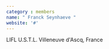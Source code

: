 ```yaml
---
category : members
name: " Franck Seynhaeve " 
website: '#'
---
```

LIFL
U.S.T.L.
Villeneuve d'Ascq, France

